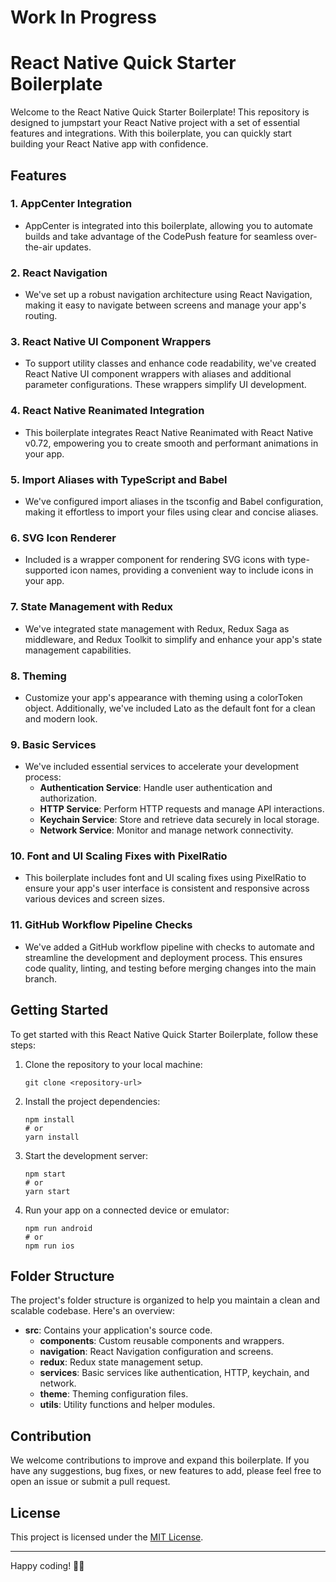 # Work In Progress
# React Native Quick Starter Boilerplate

Welcome to the React Native Quick Starter Boilerplate! This repository is designed to jumpstart your React Native project with a set of essential features and integrations. With this boilerplate, you can quickly start building your React Native app with confidence.

## Features

### 1. AppCenter Integration
- AppCenter is integrated into this boilerplate, allowing you to automate builds and take advantage of the CodePush feature for seamless over-the-air updates.

### 2. React Navigation
- We've set up a robust navigation architecture using React Navigation, making it easy to navigate between screens and manage your app's routing.

### 3. React Native UI Component Wrappers
- To support utility classes and enhance code readability, we've created React Native UI component wrappers with aliases and additional parameter configurations. These wrappers simplify UI development.

### 4. React Native Reanimated Integration
- This boilerplate integrates React Native Reanimated with React Native v0.72, empowering you to create smooth and performant animations in your app.

### 5. Import Aliases with TypeScript and Babel
- We've configured import aliases in the tsconfig and Babel configuration, making it effortless to import your files using clear and concise aliases.

### 6. SVG Icon Renderer
- Included is a wrapper component for rendering SVG icons with type-supported icon names, providing a convenient way to include icons in your app.

### 7. State Management with Redux
- We've integrated state management with Redux, Redux Saga as middleware, and Redux Toolkit to simplify and enhance your app's state management capabilities.

### 8. Theming
- Customize your app's appearance with theming using a colorToken object. Additionally, we've included Lato as the default font for a clean and modern look.

### 9. Basic Services
- We've included essential services to accelerate your development process:
  - **Authentication Service**: Handle user authentication and authorization.
  - **HTTP Service**: Perform HTTP requests and manage API interactions.
  - **Keychain Service**: Store and retrieve data securely in local storage.
  - **Network Service**: Monitor and manage network connectivity.

### 10. Font and UI Scaling Fixes with PixelRatio
- This boilerplate includes font and UI scaling fixes using PixelRatio to ensure your app's user interface is consistent and responsive across various devices and screen sizes.

### 11. GitHub Workflow Pipeline Checks
- We've added a GitHub workflow pipeline with checks to automate and streamline the development and deployment process. This ensures code quality, linting, and testing before merging changes into the main branch.

## Getting Started

To get started with this React Native Quick Starter Boilerplate, follow these steps:

1. Clone the repository to your local machine:
   ```
   git clone <repository-url>
   ```

2. Install the project dependencies:
   ```
   npm install
   # or
   yarn install
   ```

3. Start the development server:
   ```
   npm start
   # or
   yarn start
   ```

4. Run your app on a connected device or emulator:
   ```
   npm run android
   # or
   npm run ios
   ```

## Folder Structure

The project's folder structure is organized to help you maintain a clean and scalable codebase. Here's an overview:

- **src**: Contains your application's source code.
  - **components**: Custom reusable components and wrappers.
  - **navigation**: React Navigation configuration and screens.
  - **redux**: Redux state management setup.
  - **services**: Basic services like authentication, HTTP, keychain, and network.
  - **theme**: Theming configuration files.
  - **utils**: Utility functions and helper modules.

## Contribution

We welcome contributions to improve and expand this boilerplate. If you have any suggestions, bug fixes, or new features to add, please feel free to open an issue or submit a pull request.

## License

This project is licensed under the [MIT License](LICENSE.md).

---

Happy coding! 🚀📱
